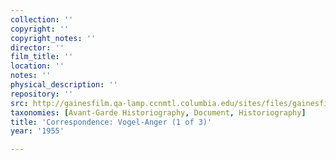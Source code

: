 ```yaml
---
collection: ''
copyright: ''
copyright_notes: ''
director: ''
film_title: ''
location: ''
notes: ''
physical_description: ''
repository: ''
src: http://gainesfilm.qa-lamp.ccnmtl.columbia.edu/sites/files/gainesfilm/images/vogel-anger_letters1.jpg
taxonomies: [Avant-Garde Historiography, Document, Historiography]
title: 'Correspondence: Vogel-Anger (1 of 3)'
year: '1955'

---
```

